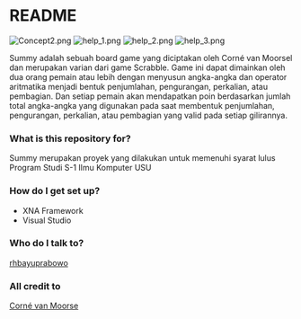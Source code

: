 # README #

![Concept2.png](https://bitbucket.org/repo/GjRnop/images/3082727894-Concept2.png)
![help_1.png](https://bitbucket.org/repo/GjRnop/images/154597749-help_1.png)
![help_2.png](https://bitbucket.org/repo/GjRnop/images/3892901371-help_2.png)
![help_3.png](https://bitbucket.org/repo/GjRnop/images/1962958856-help_3.png)

Summy adalah sebuah board game yang diciptakan oleh Corné van Moorsel dan merupakan varian dari game Scrabble. Game ini dapat dimainkan oleh dua orang pemain atau lebih dengan menyusun angka-angka dan operator aritmatika menjadi bentuk penjumlahan, pengurangan, perkalian, atau pembagian. Dan setiap pemain akan mendapatkan poin berdasarkan jumlah total angka-angka yang digunakan pada saat membentuk penjumlahan, pengurangan, perkalian, atau pembagian yang valid pada setiap gilirannya.

### What is this repository for? ###

Summy merupakan proyek yang dilakukan untuk memenuhi syarat lulus Program Studi S-1 Ilmu Komputer USU

### How do I get set up? ###

* XNA Framework
* Visual Studio

### Who do I talk to? ###

[rhbayuprabowo](https://www.linkedin.com/in/rh-bayu-prabowo)


### All credit to ###
[Corné van Moorse](http://www.cwali.nl/summy/summy.htm)
